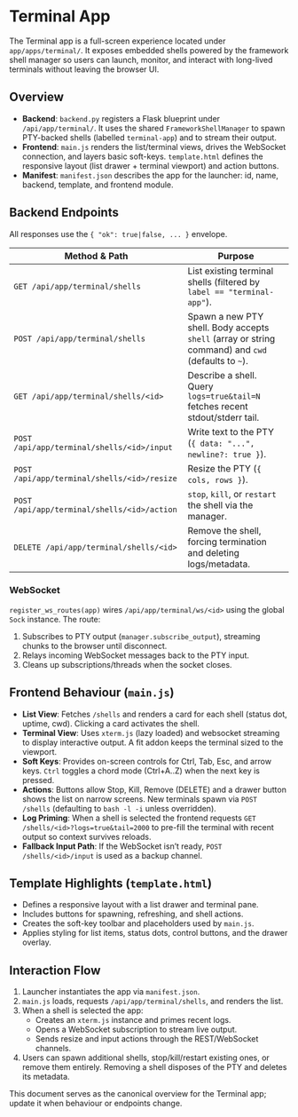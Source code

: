 # Terminal App

The Terminal app is a full-screen experience located under `app/apps/terminal/`. It
exposes embedded shells powered by the framework shell manager so users can launch,
monitor, and interact with long-lived terminals without leaving the browser UI.

## Overview
- **Backend**: `backend.py` registers a Flask blueprint under `/api/app/terminal/`.
  It uses the shared `FrameworkShellManager` to spawn PTY-backed shells (labelled
  `terminal-app`) and to stream their output.
- **Frontend**: `main.js` renders the list/terminal views, drives the WebSocket
  connection, and layers basic soft-keys. `template.html` defines the responsive
  layout (list drawer + terminal viewport) and action buttons.
- **Manifest**: `manifest.json` describes the app for the launcher: id, name,
  backend, template, and frontend module.

## Backend Endpoints
All responses use the `{ "ok": true|false, ... }` envelope.

| Method & Path | Purpose |
| --- | --- |
| `GET /api/app/terminal/shells` | List existing terminal shells (filtered by `label == "terminal-app"`). |
| `POST /api/app/terminal/shells` | Spawn a new PTY shell. Body accepts `shell` (array or string command) and `cwd` (defaults to `~`). |
| `GET /api/app/terminal/shells/<id>` | Describe a shell. Query `logs=true&tail=N` fetches recent stdout/stderr tail. |
| `POST /api/app/terminal/shells/<id>/input` | Write text to the PTY (`{ data: "...", newline?: true }`). |
| `POST /api/app/terminal/shells/<id>/resize` | Resize the PTY (`{ cols, rows }`). |
| `POST /api/app/terminal/shells/<id>/action` | `stop`, `kill`, or `restart` the shell via the manager. |
| `DELETE /api/app/terminal/shells/<id>` | Remove the shell, forcing termination and deleting logs/metadata. |

### WebSocket
`register_ws_routes(app)` wires `/api/app/terminal/ws/<id>` using the global `Sock`
instance. The route:
1. Subscribes to PTY output (`manager.subscribe_output`), streaming chunks to the
   browser until disconnect.
2. Relays incoming WebSocket messages back to the PTY input.
3. Cleans up subscriptions/threads when the socket closes.

## Frontend Behaviour (`main.js`)
- **List View**: Fetches `/shells` and renders a card for each shell (status dot,
  uptime, cwd). Clicking a card activates the shell.
- **Terminal View**: Uses `xterm.js` (lazy loaded) and websocket streaming to
  display interactive output. A fit addon keeps the terminal sized to the viewport.
- **Soft Keys**: Provides on-screen controls for Ctrl, Tab, Esc, and arrow keys.
  `Ctrl` toggles a chord mode (Ctrl+A..Z) when the next key is pressed.
- **Actions**: Buttons allow Stop, Kill, Remove (DELETE) and a drawer button shows
  the list on narrow screens. New terminals spawn via `POST /shells` (defaulting to
  `bash -l -i` unless overridden).
- **Log Priming**: When a shell is selected the frontend requests
  `GET /shells/<id>?logs=true&tail=2000` to pre-fill the terminal with recent output
  so context survives reloads.
- **Fallback Input Path**: If the WebSocket isn’t ready, `POST /shells/<id>/input`
  is used as a backup channel.

## Template Highlights (`template.html`)
- Defines a responsive layout with a list drawer and terminal pane.
- Includes buttons for spawning, refreshing, and shell actions.
- Creates the soft-key toolbar and placeholders used by `main.js`.
- Applies styling for list items, status dots, control buttons, and the drawer
  overlay.

## Interaction Flow
1. Launcher instantiates the app via `manifest.json`.
2. `main.js` loads, requests `/api/app/terminal/shells`, and renders the list.
3. When a shell is selected the app:
   - Creates an `xterm.js` instance and primes recent logs.
   - Opens a WebSocket subscription to stream live output.
   - Sends resize and input actions through the REST/WebSocket channels.
4. Users can spawn additional shells, stop/kill/restart existing ones, or remove
   them entirely. Removing a shell disposes of the PTY and deletes its metadata.

This document serves as the canonical overview for the Terminal app; update it when
behaviour or endpoints change.
